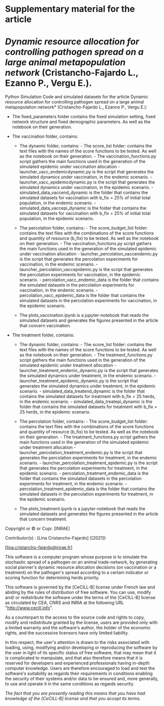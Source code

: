 # Supplementary material for the article
# *Dynamic resource allocation for controlling pathogen spread on a large animal metapopulation network* (Cristancho-Fajardo L., Ezanno P., Vergu E.).
Python Simulation Code and simulated datasets  for the article Dynamic resource allocation for controlling pathogen spread on a large animal metapopulation network* (Cristancho-Fajardo L., Ezanno P., Vergu E.):

- The fixed_parameters folder contains the fixed simulation setting, fixed network structure and fixed demographic parameters. As well as the notebook on their generation. 

- The vaccination folder, contains:

  - The dynamic folder, contains:
        - The score_list folder: contains the text files with the names of the score functions to be tested. As well as the notebook on their generation. 
        - The vaccination_functions.py script gathers the main functions used in the generation of the simulated epidemic under vaccination allocation
        - launcher_vacc_endemicdynamic.py is the script that generates the simulated dynamics under vaccination, in the endemic scenario.
        - launcher_vacc_epidemicdynamic.py is the script that generates the simulated dynamics under vaccination, in the epidemic scenario.
        - simulated_data_vaccend_dynamic is the folder that contains the simulated datasets for vaccination with b_fix = 25\% of initial total population, in the           endemic scenario.
        - simulated_data_vaccepi_dynamic is the folder that contains the simulated datasets for vaccination with b_fix = 25\% of initial total population, in the           epidemic scenario.
  - The percolation folder, contains:
        - The score_budget_list folder: contains the text files with the combinations of the score functions and quantity of resource (b_fix) to be tested. 
          As well as the notebook on their generation. 
        - The vaccination_functions.py script gathers the main functions used in the generation of the simulated epidemic under vaccination allocation
        - launcher_percolation_vaccendemic.py is the script that generates the percolation experiments for vaccination, in the endemic scenario.
        - launcher_percolation_vaccepidemic.py is the script that generates the percolation experiments for vaccination, in the epidemic scenario.
        - percolation_vacc_endemic_data is the folder that contains the simulated datasets in the percolation experiments for vaccination,
          in the endemic scenario.
        - percolation_vacc_epidemic_data is the folder that contains the simulated datasets in the percolation experiments for vaccination,
          in the epidemic scenario.
          
  - The plots_vaccination.ipynb is a jupyter-notebook that reads the simulated datasets and generates the figures presented in the article that concern
    vaccination.


- The treatment folder, contains:

  - The dynamic folder, contains:
        - The score_list folder: contains the text files with the names of the score functions to be tested. As well as the notebook on their generation. 
        - The treatment_functions.py script gathers the main functions used in the generation of the simulated epidemic under treatment allocation
        - launcher_treatment_endemic_dynamic.py is the script that generates the simulated dynamics under treatment, in the endemic scenario.
        - launcher_treatment_epidemic_dynamic.py is the script that generates the simulated dynamics under treatment, in the epidemic scenario.
        - simulated_data_treatend_dynamic is the folder that contains the simulated datasets for treatment with b_fix = 25 herds, in the endemic scenario.
        - simulated_data_treatepi_dynamic is the folder that contains the simulated datasets for treatment with b_fix = 25 herds, in the epidemic scenario.
  - The percolation folder, contains:
        - The score_budget_list folder: contains the text files with the combinations of the score functions and quantity of resource (b_fix) to be tested. 
          As well as the notebook on their generation. 
        - The treatment_functions.py script gathers the main functions used in the generation of the simulated epidemic under treatment allocation
        - launcher_percolation_treatment_endemic.py is the script that generates the percolation experiments for treatment, in the endemic scenario.
        - launcher_percolation_treatment_epidemic.py is the script that generates the percolation experiments for treatment, in the epidemic scenario.
        - percolation_treatment_endemic_data is the folder that contains the simulated datasets in the percolation experiments for treatment,
          in the endemic scenario.
        - percolation_treatment_epidemic_data is the folder that contains the simulated datasets in the percolation experiments for treatment,
          in the epidemic scenario.
          
  - The plots_treatment.ipynb is a jupyter-notebook that reads the simulated datasets and generates the figures presented in the article that concern
    treatment.

Copyright or © or Copr. [INRAE]

Contributor(s) : [Lina Cristancho-Fajardo]  ([2021])

[lina.cristancho-fajardo@inrae.fr]

This software is a computer program whose purpose is to simulate the stochastic spread of a pathogen on an animal trade-network, by generating social planner's dynamic resource allocation decisions (on vaccination or a treatment) on the pathogen's spread according to a certain indicator or scoring function for determining herds priority. 

This software is governed by the [CeCILL-B] license under French law and
abiding by the rules of distribution of free software.  You can  use, 
modify and/ or redistribute the software under the terms of the [CeCILL-B]
license as circulated by CEA, CNRS and INRIA at the following URL
"http://www.cecill.info". 

As a counterpart to the access to the source code and  rights to copy,
modify and redistribute granted by the license, users are provided only
with a limited warranty  and the software's author,  the holder of the
economic rights,  and the successive licensors  have only  limited
liability. 

In this respect, the user's attention is drawn to the risks associated
with loading,  using,  modifying and/or developing or reproducing the
software by the user in light of its specific status of free software,
that may mean  that it is complicated to manipulate,  and  that  also
therefore means  that it is reserved for developers  and  experienced
professionals having in-depth computer knowledge. Users are therefore
encouraged to load and test the software's suitability as regards their
requirements in conditions enabling the security of their systems and/or 
data to be ensured and,  more generally, to use and operate it in the 
same conditions as regards security. 

*The fact that you are presently reading this means that you have had
knowledge of the [CeCILL-B] license and that you accept its terms.*
